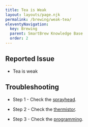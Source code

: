```yaml
---
title: Tea is Weak
layout: layouts/page.njk
permalink: /brewing/weak-tea/
eleventyNavigation:
  key: Brewing
  parent: SmartBrew Knowledge Base
  order: 2
---
```

## Reported Issue

- Tea is weak

## Troubleshooting

- Step 1 - Check the [sprayhead](/brewing/check-sprayhead/).

- Step 2 - Check the [thermistor](/brewing/check-thermistor/).

- Step 3 - Check the [programming](/brewing/check-programming/).
